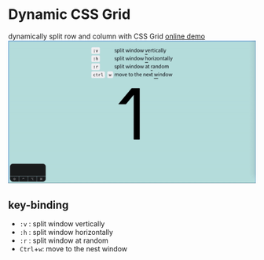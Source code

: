 # Dynamic CSS Grid
dynamically split row and column with CSS Grid
[online demo](...)
![screenshot](./asset/screenshot.gif)

## key-binding
+ `:v`      : split window vertically 
+ `:h`      : split window horizontally 
+ `:r`      : split window at random 
+ `Ctrl`+`w`: move to the nest window
